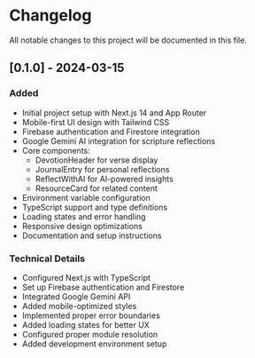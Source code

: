 # Changelog

All notable changes to this project will be documented in this file.

## [0.1.0] - 2024-03-15

### Added

- Initial project setup with Next.js 14 and App Router
- Mobile-first UI design with Tailwind CSS
- Firebase authentication and Firestore integration
- Google Gemini AI integration for scripture reflections
- Core components:
  - DevotionHeader for verse display
  - JournalEntry for personal reflections
  - ReflectWithAI for AI-powered insights
  - ResourceCard for related content
- Environment variable configuration
- TypeScript support and type definitions
- Loading states and error handling
- Responsive design optimizations
- Documentation and setup instructions

### Technical Details

- Configured Next.js with TypeScript
- Set up Firebase authentication and Firestore
- Integrated Google Gemini API
- Added mobile-optimized styles
- Implemented proper error boundaries
- Added loading states for better UX
- Configured proper module resolution
- Added development environment setup
